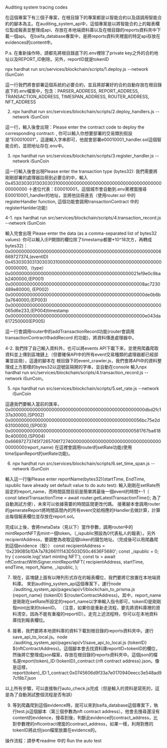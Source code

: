Auditing system tracing codes

在這個專案下有三個子專案，在根目錄下的專案都是以智能合約以及語調用智能合約的腳本為主。在auditing_system_api中，這個專案是以將智能合約上的報表欄位製成報表並整理成api、存放在本地端資料庫以及在根目錄的reports資料夾中下載一個api。
在baifa_database專案中，是將reports資料夾裡面的特定api存放在evidences的content中。

P.s. 在重新操作時，請都先將根目錄底下的.env裡除了private key之外的合約地址以及REPORT_ID刪除。另外，reportID就是tokenID

npx hardhat run src/services/blockchain/scripts/1.deploy.js --network iSunCoin

這一行我們將會部署這個系統的必要合約，並且將部署好的合約自動存放在根目錄底下的.env檔案中，包含：PARSER_ADDRESS, REPORT_ADDRESS, TRANSACTION_ADDRESS, TIMESPAN_ADDRESS, ROUTER_ADDRESS, NFT_ADDRESS

2. npx hardhat run src/services/blockchain/scripts/2.deploy_handlers.js --network iSunCoin

這一行，輸入後會出現：Please enter the contract code to deploy the corresponding contract:
, 你可以輸入你想要部署的交易類別假設是”E00010001”，這邊輸入字串即可，他就會部署e00010001_handler.sol這個智能合約，並把地址存在.env中。

3.  npx hardhat run src/services/blockchain/scripts/3.register_handler.js --network iSunCoin

這一行輸入後會出現Please enter the transaction type (bytes32): 我們需要將剛剛部署的處理器註冊到必要合約中，輸入0x4530303031303030310000000000000000000000000000000000000000000000
十進位代表：E00010001，這個城市會自動到.env黨裡面搜尋E00010001_handler的地址，並將他註冊進去（使用router.sol 中的registerHandler function, 這個功能會調用transactionContract
中的registerHanlder功能）

4-1. npx hardhat run src/services/blockchain/scripts/4.transaction_record.js --network iSunCoin

輸入完會出現
Please enter the data (as a comma-separated list of bytes32 values):
你可以輸入(EP開頭的欄位除了timestamp都要\*10^18次方，再轉成bytes32)：0x0000000000000000000000000000000000000000000000000000006669727374,(eventID)
0x4530303031303030310000000000000000000000000000000000000000000000,（type）
0x00000000000000000000000000000000000000000000021e19e0c9bab2400000,(EP001)
0x0000000000000000000000000000000000000000000000008ac7230489e80000, (EP002)
0x0000000000000000000000000000000000000000000000000de0b6b3a7640000,(EP003)
0x0000000000000000000000000000000000000000000000000000000065d6e233,(EP004)timestamp
0x0000000000000000000000000000000000000000000000000e043da617250000(EP005)

這一行會調用router中的addTransactionRecord功能(router會調用transactionContract中addRecord
的功能)，將資料傳進處理器中。

4-2. 我們除了自己輸入資料外，也可以將events API下載下來，並使用爬蟲爬取資料並上傳到區塊鏈上（但要確保API中的所有event交易種類的處理器都已經部署並註冊），這邊的腳本在 根目錄下的event_crawler.js，我們會將API中的資料整理成上方那樣的bytes32以逗號區隔開的字串，並自動在console 輸入npx hardhat run src/services/blockchain/scripts/4.transaction_record.js --network iSunCoin。

5. npx hardhat run src/services/blockchain/scripts/5.set_rate.js --network iSunCoin

這邊我們要輸入當前的匯率，
0x0000000000000000000000000000000000000000000000000dbd2fc137a30000,(SP002)
0x000000000000000000000000000000000000000000000056bc75e2d631000000,(SP003)
0x000000000000000000000000000000000000000000000581767ba6189c400000,(SP004)
0x66697273745f7265706f72740000000000000000000000000000000000000000(report_name)
在這裡會調用router的setRate功能(使用timeSpanReport的setRate功能)。

6. npx hardhat run src/services/blockchain/scripts/6.set_time_span.js --network iSunCoin

輸入這一行後Please enter reportName(bytes32)(startTime, EndTime, ispublic have already set default value to do auto test):
輸入剛剛在setRate所設定的report_name，而時間區間目前是簡單將最後一個event的時間+-1（ const latestTransactionTime = await router.getLatestTransactionTime();
為了自動測試方便），未來可以依據需要的時間區間更改代碼。
接著腳本會調用router的generateReport將時間區間內的所有event交給相應的Handler去做計算，計算出每個報表欄位並存放在report.sol。

完成以上後，會將metaData（見以下）當作參數，調用router中的mintReportNFT去mint一個token。（\_ispublic預設為0代表私人的報表）。另外recipientAddress，要調整為收取這個token的錢包地址。（完成後可以用爬蟲爬到這個evidence（殼））
const recipientAddress = '0x2390B5b1DA7a78266111143D503D50c4636F5680';
const \_ispublic = 0;
try {
console.log('start minting NFT');
const tx = await nftContractWithSigner.mintReportNFT(
recipientAddress,
startTime,
endTime,
report_Name,
\_ispublic,
);

7. 現在，區塊鏈上面有以陣列形式存在的報表欄位，我們要將它放置在本地端資料庫。
   來到audting_system_api這個專案下，運行node ./auditing_system_api/pages/api/v1/blockchain_to_prisma.js {report_name} {tokenID} ${routerContractAddress}。其中，report_name是剛剛在setRate所設定的report_name以字串輸入指令即可，tokenID是剛剛殼mint出來的tokenID。
   （注意，如果你是重新走流程，要先將資料庫裡的資料清空，因為不能有重複的reportID）。走完上述流程時，你可以在本地資料庫找到報表欄位。

8. 接著，我們要將本地資料庫的資料下載到根目錄的reports資料夾中。運行save_api_to_local.js。node ./auditing_system_api/pages/api/v1/save_api_to_local.js {tokenID} ${nftContractAddress}。這個腳本會去找資料庫reportID=tokenID的欄位，然後將它整理成json檔案，存放在根目錄的reports資料夾中。這個json的檔名是report(token)\_ID:{tokenID}\_contract:{nft contract address}.json。像是這樣，report(token)\_ID:1_contract:0x0745606d9f33a7e0170940eecc3e548ad97cf8b7.json

以上所有步驟，可以直接執行auto_check.js完成（但是輸入的資料是寫死的，這是為了自動測試整個流程是否有誤）

9. 等到爬蟲爬到這個evidence時，就可以來到baifa_database這個專案下，執行test.js這個腳本（第三個參數為nft contract address）。他會去搜尋還沒有content的evidence，搜尋到後，判斷此evidence的contract_address，比對參數裡的nftcontract裡面的contract_address，如果一樣，利用對應的tokenID將此份json檔案放置在evidence的。

操作流程：請參考readme 中的 Run the auto test
